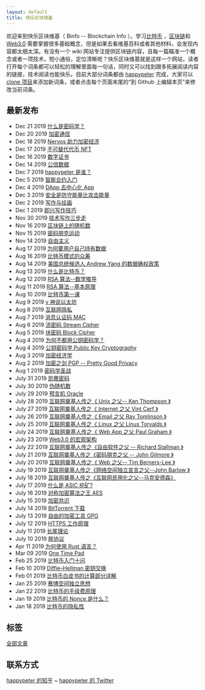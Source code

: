 ```yaml
---
layout: default
title: 快乐区块维基
---
```


欢迎来到快乐区块维基（ Binfo -- Blockchain Info ）。学习[比特币](what-is-btc) ，[区块链](blockchain)和 [Web3.0](web3) 需要掌握很多基础概念，但是如果去看维基百科或者其他材料，会发现内容都太细太深。有没有一个 wiki 网站专注提供区块链内容，且每一篇瞄准一个概念或者一项技术，短小通俗，定位清晰呢？快乐区块维基就是这样一个网站，读者打开每个词条都可以轻松的理解里面每一句话，同时又可以找到跟多拓展阅读内容的链接，技术阅读也能快乐。目前大部分词条都由 [happypeter](happypeter) 完成，大家可以 [clone 项目](https://github.com/happypeter/binfo)来添加新词条，或者点击每个页面末尾的“到 Github 上编辑本页”来修改当前词条。

## 最新发布

- Dec 21 2019 [什么是密码学？](cryptography-whatis)
- Dec 20 2019 [加密通信](encrypt)
- Dec 18 2019 [Nervos 助力加密经济](nervos-ce)
- Dec 17 2019 [不可替代代币 NFT](nft)
- Dec 16 2019 [数字证书](cert)
- Dec 14 2019 [公信数据](trusted-data)
- Dec 7 2019 [happypeter 是谁？](happypeter)
- Dec 5 2019 [智能合约入门](smart-c-intro)
- Dec 4 2019 [DApp 去中心化 App](dapp)
- Dec 3 2019 [安全是防守能量比攻击能量](power-security)
- Dec 2 2019 [写作与绘画](write-draw)
- Dec 1 2019 [即兴写作技巧](fast-write)
- Nov 30 2019 [技术写作三步走](three-steps)
- Nov 16 2019 [区块链上的随机数](chain-random)
- Nov 15 2019 [密码朋克运动](cypherpunk)
- Nov 14 2019 [自由主义](libralism)
- Aug 17 2019 [为何要用户自己持有数据](own-data)
- Aug 16 2019 [比特币模式的众筹](bitcoin-funding)
- Aug 14 2019 [美国总统候选人 Andrew Yang 的数据确权政策](yang)
- Aug 13 2019 [什么是比特币？](bitcoin-what)
- Aug 12 2019 [RSA 算法--数学推导](rsa-math)
- Aug 11 2019 [RSA 算法--基本原理](rsa-101)
- Aug 10 2019 [比特币第一课](bitcoin101)
- Aug 9 2019 [v 神说以太坊](v-eth)
- Aug 8 2019 [互联网隐私](internet-privacy)
- Aug 7 2019 [消息认证码 MAC](mac)
- Aug 6 2019 [流密码 Stream Cipher](scipher)
- Aug 5 2019 [块密码 Block Cipher](bcipher)
- Aug 4 2019 [为何不都用公钥密码学？](all-pub)
- Aug 4 2019 [公钥密码学 Public Key Cryptography](pub-crypto)
- Aug 3 2019 [加密经济学](crypto-eco)
- Aug 2 2019 [加密之剑 PGP -- Pretty Good Privacy](pgp)
- Aug 1 2019 [密码学圣战](crypto-war)
- July 31 2019 [凯撒密码](caesar)
- July 30 2019 [伪随机数](prandom)
- July 29 2019 [预言机 Oracle](oracle)
- July 28 2019 [互联网奠基人传之《 Unix 之父-- Ken Thompson 》](ken)
- July 27 2019 [互联网奠基人传之《 Internet 之父 Vint Cerf 》](vint)
- July 26 2019 [互联网奠基人传之《 Email 之父 Ray Tomlinson 》](ray)
- July 25 2019 [互联网奠基人传之《 Linux 之父 Linus Torvalds 》](linus)
- July 24 2019 [互联网奠基人传之《 Web App 之父 Paul Graham 》](pg)
- July 23 2019 [Web3.0 的宏观架构](web3)
- July 22 2019 [互联网奠基人传之《自由软件之父 -- Richard Stallman 》](rms)
- July 21 2019 [互联网奠基人传之《密码朋克之父 -- John Gilmore 》](gil)
- July 20 2019 [互联网奠基人传之《 Web 之父-- Tim Berners-Lee 》](lee)
- July 19 2019 [互联网奠基人传之《网络空间独立宣言之父--John Barlow 》](barlow)
- July 18 2019 [互联网奠基人传之《互联网民用化之父--马克安德森》](marc)
- July 17 2019 [什么是 ASIC 挖矿?](asic)
- July 16 2019 [对称加密算法之王 AES](aes)
- July 15 2019 [加密共识](cons)
- July 14 2019 [BitTorrent 下载](bt)
- July 13 2019 [自由的加密工具 GPG](gpg)
- July 12 2019 [HTTPS 工作原理](https)
- July 11 2019 [长尾理论](long-tail)
- July 10 2019 [胖协议](fat-protocol)
- Apr 11 2019 [为何使用 Rust 语言？](why-rust)
- Mar 09 2019 [One Time Pad](otp)
- Feb 25 2019 [比特币入门十问](qa101)
- Feb 10 2019 [Diffie–Hellman 密钥交换](dh)
- Feb 01 2019 [比特币白皮书的计算部分详解](calculations)
- Jan 25 2019 [赛博空间独立思想](cyberspace)
- Jan 22 2019 [比特币的手续费原理](fee)
- Jan 19 2019 [比特币的 Nonce 是什么？](nonce)
- Jan 18 2019 [比特币的隐私性](bitcoin-privacy)

## 标签

[全部文章](https://github.com/happypeter/binfo)

## 联系方式

[happypeter 的知乎](https://www.zhihu.com/people/peterlovemoney/activities)  ~ [happypeter 的 Twitter](https://twitter.com/happypeter1983)

